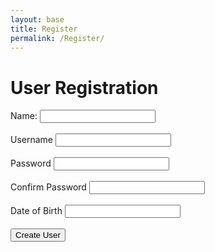 ```yaml
---
layout: base
title: Register
permalink: /Register/
--- 
```


<html lang="en">
    <title>User Registration</title>
    <div class="purple-form">
        <h1>User Registration</h1>
        <form id="registrationForm">
            <label for="name">Name:</label>
            <input type="text" id="name" name="name" required><br><br>     
            <label for="uid">Username</label>  
            <input type="text" id="uid" name="uid" required><br><br>
            <label for="password">Password</label> 
            <input type="password" id="password" name="password" required><br><br>
            <label for="confirmPassword">Confirm Password</label> 
            <input type="password" id="confirmPassword" name="confirmPassword" required><br><br>
            <label for="dob">Date of Birth</label>
            <input type="text" id="dob" name="dob" required><br><br>
            <input type="submit" value="Create User">
        </form>
    </div>
    <script>
        document.getElementById('registrationForm').addEventListener('submit', function(event) {
            event.preventDefault(); // Prevent form submission
            const name = document.getElementById('name').value;// DEFINE VALUES
            const uid =  document.getElementById('uid').value;
            const password = document.getElementById('password').value;
            const confirmPassword = document.getElementById('confirmPassword').value;
            const dob = document.getElementById('dob').value;
            if (password !== confirmPassword) {
                alert("Passwords do not match");
                return;
            }
            const formData = {
                "name": name,
                "uid": uid,
                "password": password,
                "dob": dob
                // Add other form fields as needed
            };            
            fetch('https://fitness-back.stu.nighthawkcodingsociety.com/api/users/create', {
                method: 'POST',
                mode: 'no-cors',
                headers: {
                    'Content-Type': 'application/json'
                },
                body: JSON.stringify(formData)
            })
             .then(response => {
                 if (response.ok) {
                    window.location.href = '/frontTri2/login/'; // Redirect upon successful user creation
                } else {
                    console.error('User creation failed');
                    alert("User Creation failed. Try again.");
                }
            })
            .catch(error => {
                console.error('Error:', error);
            });
        });
    </script>
</html>
